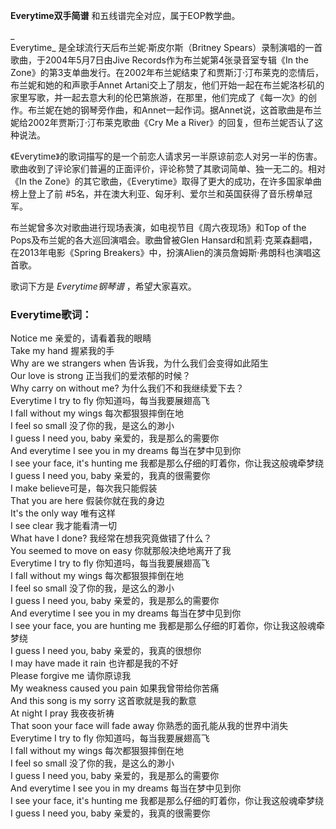 

**Everytime双手简谱** 和五线谱完全对应，属于EOP教学曲。

_  
Everytime_ 是全球流行天后布兰妮·斯皮尔斯（Britney Spears）录制演唱的一首歌曲，于2004年5月7日由Jive
Records作为布兰妮第4张录音室专辑《In the
Zone》的第3支单曲发行。在2002年布兰妮结束了和贾斯汀·汀布莱克的恋情后，布兰妮和她的和声歌手Annet
Artani交上了朋友，他们开始一起在布兰妮洛杉矶的家里写歌，并一起去意大利的伦巴第旅游，在那里，他们完成了《每一次》的创作。布兰妮在她的钢琴旁作曲，和Annet一起作词。据Annet说，这首歌曲是布兰妮给2002年贾斯汀·汀布莱克歌曲《Cry
Me a River》的回复，但布兰妮否认了这种说法。

  
《Everytime》的歌词描写的是一个前恋人请求另一半原谅前恋人对另一半的伤害。歌曲收到了评论家们普遍的正面评价，评论称赞了其歌词简单、独一无二的。相对《In
the Zone》的其它歌曲，《Everytime》取得了更大的成功，在许多国家单曲榜上登上了前
#5名，并在澳大利亚、匈牙利、爱尔兰和英国获得了音乐榜单冠军。

  
布兰妮曾多次对歌曲进行现场表演，如电视节目《周六夜现场》和Top of the Pops及布兰妮的各大巡回演唱会。歌曲曾被Glen
Hansard和凯莉·克莱森翻唱，在2013年电影《Spring Breakers》中，扮演Alien的演员詹姆斯·弗朗科也演唱这首歌。

  
歌词下方是 _Everytime钢琴谱_ ，希望大家喜欢。

### Everytime歌词：

Notice me 亲爱的，请看着我的眼睛  
Take my hand 握紧我的手  
Why are we strangers when 告诉我，为什么我们会变得如此陌生  
Our love is strong 正当我们的爱浓郁的时候？  
Why carry on without me? 为什么我们不和我继续爱下去？  
Everytime I try to fly 你知道吗，每当我要展翅高飞  
I fall without my wings 每次都狠狠摔倒在地  
I feel so small 没了你的我，是这么的渺小  
I guess I need you, baby 亲爱的，我是那么的需要你  
And everytime I see you in my dreams 每当在梦中见到你  
I see your face, it's hunting me 我都是那么仔细的盯着你，你让我这般魂牵梦绕  
I guess I need you, baby 亲爱的，我真的很需要你  
I make believe可是，每次我只能假装  
That you are here 假装你就在我的身边  
It's the only way 唯有这样  
I see clear 我才能看清一切  
What have I done? 我经常在想我究竟做错了什么？  
You seemed to move on easy 你就那般决绝地离开了我  
Everytime I try to fly 你知道吗，每当我要展翅高飞  
I fall without my wings 每次都狠狠摔倒在地  
I feel so small 没了你的我，是这么的渺小  
I guess I need you, baby 亲爱的，我是那么的需要你  
And everytime I see you in my dreams 每当在梦中见到你  
I see your face, you are hunting me 我都是那么仔细的盯着你，你让我这般魂牵梦绕  
I guess I need you, baby 亲爱的，我真的很想你  
I may have made it rain 也许都是我的不好  
Please forgive me 请你原谅我  
My weakness caused you pain 如果我曾带给你苦痛  
And this song is my sorry 这首歌就是我的歉意  
At night I pray 我夜夜祈祷  
That soon your face will fade away 你熟悉的面孔能从我的世界中消失  
Everytime I try to fly 你知道吗，每当我要展翅高飞  
I fall without my wings 每次都狠狠摔倒在地  
I feel so small 没了你的我，是这么的渺小  
I guess I need you, baby 亲爱的，我是那么的需要你  
And everytime I see you in my dreams 每当在梦中见到你  
I see your face, it's hunting me 我都是那么仔细的盯着你，你让我这般魂牵梦绕  
I guess I need you, baby 亲爱的，我真的很需要你

